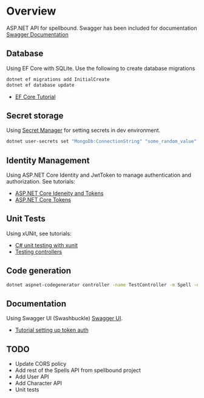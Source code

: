 # Overview

ASP.NET API for spellbound. Swagger has been included for documentation [Swagger Documentation](https://localhost:5001/swagger)

## Database

Using EF Core with SQLite.
Use the following to create database migrations

```bash
dotnet ef migrations add InitialCreate
dotnet ef database update
```

- [EF Core Tutorial](https://docs.microsoft.com/en-us/ef/core/get-started/aspnetcore/new-db?tabs=netcore-cli)

## Secret storage

Using [Secret Manager](https://docs.microsoft.com/en-us/aspnet/core/security/app-secrets?view=aspnetcore-2.1&tabs=macos) for setting secrets in dev environment.

``` bash
dotnet user-secrets set "MongoDb:ConnectionString" "some_random_value" --project spellbound-api/spellbound-api.csproj
```

## Identity Management

Using ASP.NET Core Identity and JwtToken to manage authentication and authorization. See tutorials:

- [ASP.NET Core Ideneity and Tokens](https://medium.com/@ozgurgul/asp-net-core-2-0-webapi-jwt-authentication-with-identity-mysql-3698eeba6ff8)
- [ASP.NET Core Tokens](https://www.blinkingcaret.com/2017/09/06/secure-web-api-in-asp-net-core/)

## Unit Tests

Using xUNit, see tutorials:

- [C# unit testing with xunit](https://docs.microsoft.com/en-us/dotnet/core/testing/unit-testing-with-dotnet-test)
- [Testing controllers](https://docs.microsoft.com/en-us/aspnet/core/mvc/controllers/testing?view=aspnetcore-2.1)

## Code generation

```bash
dotnet aspnet-codegenerator controller -name TestController -m Spell -dc ApplicationDbConext --relativeFolderPath Controllers --useDefaultLayout --referenceScriptLibraries
```

## Documentation 

Using Swagger UI (Swashbuckle) [Swagger UI](https://localhost:5001/swagger).

- [Tutorial setting up token auth](https://ppolyzos.com/2017/10/30/add-jwt-bearer-authorization-to-swagger-and-asp-net-core/)

## TODO

- Update CORS policy
- Add rest of the Spells API from spellbound project
- Add User API
- Add Character API
- Unit tests

